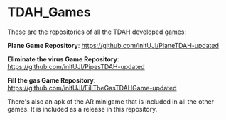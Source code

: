 # TDAH_Games
These are the repositories of all the TDAH developed games:

**Plane Game Repository**: https://github.com/initUJI/PlaneTDAH-updated

**Eliminate the virus Game Repository**: https://github.com/initUJI/PipesTDAH-updated

**Fill the gas Game Repository**: https://github.com/initUJI/FillTheGasTDAHGame-updated

There's also an apk of the AR minigame that is included in all the other games. It is included as a release in this repository.
